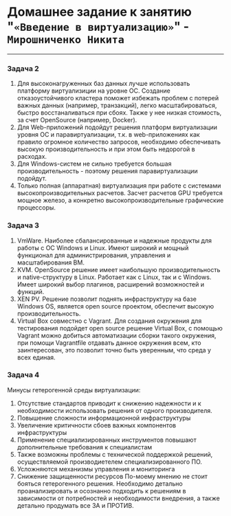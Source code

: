 # Домашнее задание к занятию "`«Введение в виртуализацию»`" - `Мирошниченко Никита`

---
### Задача 2
1) Для высоконагруженных баз данных лучше использовать платформу виртуализиции на уровне ОС. Создание отказоустойчивого кластера поможет избежать проблем с потерей важных данных (например, транзакций), легко масштабироваться, быстро восстаналиваться при сбоях. Также у нее низкая стоимость, за счет OpenSource (например, Docker).
2) Для Web-приложений подойдут решения платформ виртуализации уровня ОС и паравиртуализации, т.к. в web-приложениях как правило огромное количество запросов, необходимо обеспечивать высокую производительность и при этом быть недорогой в расходах.
3) Для Windows-систем не сильно требуется большая производительность - поэтому решения паравиртуализации подойдут.
4) Только полная (аппаратная) виртуализация при работе с системами высокопроизводительных расчетов. Засчет расчетов GPU требуется мощное железо, а конкретно высокопроизводительные графические процессоры.

### Задача 3

1) VmWare. Наиболее сбалансированные и надежные продукты для работы с ОС Windows и Linux. Имеют широкий и мощный функционал для администрирования, управления и масштабирования ВМ.
2) KVM. OpenSource решение имеет наибольшую производительность и native-структуру в Linux. Работает как с Linux, так и с Windows. Имеет широкий выбор плагинов, расширений возможностей и функций.
3) XEN PV. Решение позволит поднять инфраструктуру на базе Windows OS, является open source проектом, обеспечит высокую производительность.
4) Virtual Box совместно с Vagrant. Для создания окружения для тестирования подойдет open source решение Virtual Box, с помощью Vagrant можно добиться автоматизации сборки такого окружения, при помощи Vagrantfile отдавать данное окружения всем, кто заинтересован, это позволит точно быть уверенным, что среда у всех единая.

### Задача 4

Минусы гетерогенной среды виртуализации:
1) Отсутствие стандартов приводит к снижению надежности и к необходимости использовать решения от одного производителя.
2) Повышение сложности информационной инфраструктуры
3) Увеличение критичности сбоев важных компонентов инфраструктуры
4) Применение специализированных инструментов повышают дополнительные требования к специалистам
5) Также возможны проблемы с технической поддержкой решений, осуществляемой производиетелем специализированного ПО.
6) Усложняются механизмы управления и мониторинга
7) Снижение защищенности ресурсов
По-моему мнению не стоит бояться гетерогенного решения. Необходимо детально проанализировать и осознанно подходить к решениям в зависимости от потребностей и необходимости внедрения, а также детально продумать все ЗА и ПРОТИВ.